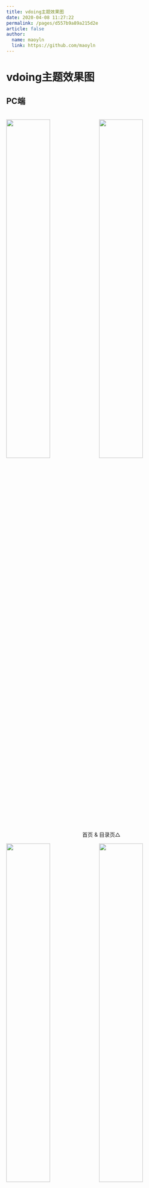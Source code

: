 ```yaml
---
title: vdoing主题效果图
date: 2020-04-08 11:27:22
permalink: /pages/d557b9a89a215d2e
article: false
author: 
  name: maoyln
  link: https://github.com/maoyln
---
```


# vdoing主题效果图

## PC端

<br/>
<img src="https://cdn.jsdelivr.net/gh/maoyln/maoyl-img/blog/181622451966_.pic_hd.jpg" style="width:48%;"/>
<img src="https://cdn.jsdelivr.net/gh/maoyln/maoyl-img/blog/191622452044_.pic_hd.jpg"  style="width:48%;" />
<p align="center">首页 & 目录页△</p>
<img src="https://cdn.jsdelivr.net/gh/maoyln/maoyl-img/blog/201622452119_.pic_hd.jpg"  style="width:48%;" />
<img src="https://cdn.jsdelivr.net/gh/xugaoyi/image_store/blog/20200408120145.png"  style="width:48%;" />
<p align="center">文章详情页 & 时间轴页△</p>

## 首页个性化大图

<br/>
<img src="https://cdn.jsdelivr.net/gh/xugaoyi/image_store/blog/20200408125412.png" />
<p align="center">首页个性化大图△</p>

## 深色模式和阅读模式

<br/>
<img src="https://cdn.jsdelivr.net/gh/maoyln/maoyl-img/blog/211622452304_.pic_hd.jpg"  style="width:48%;" />
<img src="https://cdn.jsdelivr.net/gh/maoyln/maoyl-img/blog/221622452369_.pic_hd.jpg"  style="width:48%;" />
<p align="center">深色模式△</p>
<img src="https://cdn.jsdelivr.net/gh/maoyln/maoyl-img/blog/231622452420_.pic_hd.jpg"  style="width:48%;" />
<img src="https://cdn.jsdelivr.net/gh/maoyln/maoyl-img/blog/WeChatb12e8086fd4f4aa09c96b5b505638056.png"  style="width:48%;" />
<p align="center">阅读模式△</p>

## 移动端

<br/>
<img src="https://cdn.jsdelivr.net/gh/maoyln/maoyl-img/blog/141622451335_.pic_hd.jpg" style="width:24%;" />
<img src="https://cdn.jsdelivr.net/gh/maoyln/maoyl-img/blog/241622452658_.pic_hd.jpg" style="width:24%;" />
<img src="https://cdn.jsdelivr.net/gh/maoyln/maoyl-img/blog/251622452659_.pic_hd.jpg" style="width:24%;" />
<img src="https://cdn.jsdelivr.net/gh/maoyln/maoyl-img/blog/261622452660_.pic_hd.jpg" style="width:24%;" />
<p align="center">移动端效果△</p>

<style scoped>
    /* .content__default img{border: 1px solid #ccc;} */
</style>

